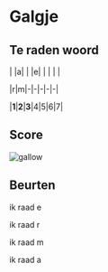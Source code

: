 # Galgje

## Te raden woord

| |a| | |e| | | | |

|r|m|-|-|-|-|-|

|**1**|**2**|**3**|4|5|6|7|

## Score
![gallow](./images/3.png)

## Beurten

ik raad e

ik raad r

ik raad m

ik raad a